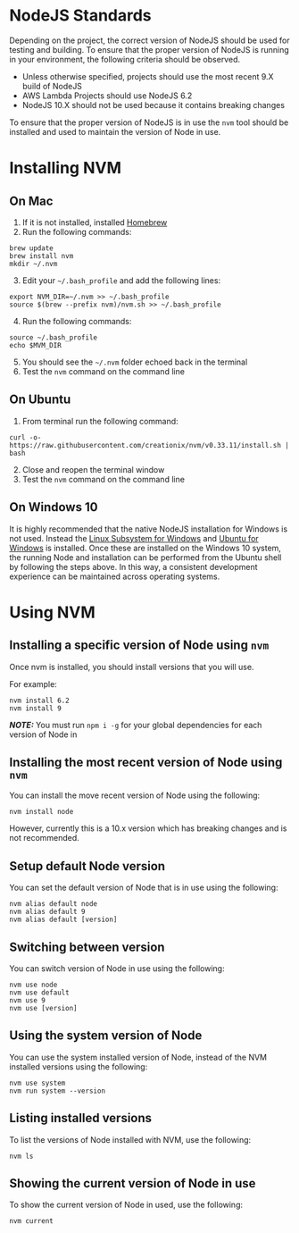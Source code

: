 # NodeJS Standards
Depending on the project, the correct version of NodeJS should be used for testing and building. To ensure that the
proper version of NodeJS is running in your environment, the following criteria should be observed.

  * Unless otherwise specified, projects should use the most recent 9.X build of NodeJS
  * AWS Lambda Projects should use NodeJS 6.2
  * NodeJS 10.X should not be used because it contains breaking changes

To ensure that the proper version of NodeJS is in use the `nvm` tool should be installed and used to maintain the
version of Node in use.

# Installing NVM

## On Mac
  1. If it is not installed, installed [Homebrew](http://brew.sh/)
  2. Run the following commands:
```shell
brew update
brew install nvm
mkdir ~/.nvm
```
  3. Edit your `~/.bash_profile` and add the following lines:
```
export NVM_DIR=~/.nvm >> ~/.bash_profile
source $(brew --prefix nvm)/nvm.sh >> ~/.bash_profile
```
  4. Run the following commands:
```shell
source ~/.bash_profile
echo $MVM_DIR
```
  5. You should see the `~/.nvm` folder echoed back in the terminal
  6. Test the `nvm` command on the command line

## On Ubuntu
  1. From terminal run the following command:
```shell
curl -o- https://raw.githubusercontent.com/creationix/nvm/v0.33.11/install.sh | bash
```
  2. Close and reopen the terminal window
  3. Test the `nvm` command on the command line

## On Windows 10
It is highly recommended that the native NodeJS installation for Windows is not used. Instead the
[Linux Subsystem for Windows](https://docs.microsoft.com/en-us/windows/wsl/install-win10) and
[Ubuntu for Windows](https://tutorials.ubuntu.com/tutorial/tutorial-ubuntu-on-windows#0) is installed. Once these are
installed on the Windows 10 system, the running Node and installation can be performed from the Ubuntu shell by
following the steps above.  In this way, a consistent development experience can be maintained across operating systems.

# Using NVM

## Installing a specific version of Node using `nvm`
Once nvm is installed, you should install versions that you will use.

For example:
```shell
nvm install 6.2
nvm install 9
```

***NOTE:*** You must run `npm i -g` for your global dependencies for each version of Node in

## Installing the most recent version of Node using `nvm`
You can install the move recent version of Node using the following:
```shell
nvm install node
```

However, currently this is a 10.x version which has breaking changes and is not recommended.

## Setup default Node version
You can set the default version of Node that is in use using the following:
```shell
nvm alias default node
nvm alias default 9
nvm alias default [version]
```

## Switching between version
You can switch version of Node in use using the following:
```shell
nvm use node
nvm use default
nvm use 9
nvm use [version]
```

## Using the system version of Node
You can use the system installed version of Node, instead of the NVM installed versions using the following:
```shell
nvm use system
nvm run system --version
```

## Listing installed versions
To list the versions of Node installed with NVM, use the following:
```shell
nvm ls
```

## Showing the current version of Node in use
To show the current version of Node in used, use the following:
```shell
nvm current
```
